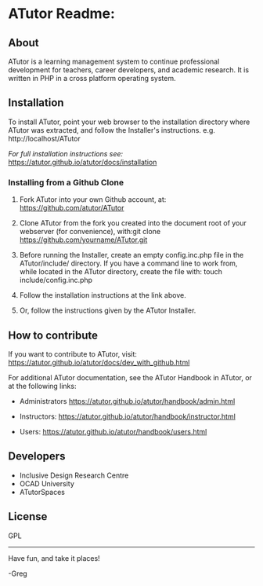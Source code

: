
# ATutor Readme:

## About 

ATutor is a learning management system to continue professional development for teachers, career developers, and academic research. It is written in PHP in a cross platform operating system.

## Installation

To install ATutor, point your web browser to the installation directory where ATutor was extracted, and follow the Installer's instructions.
e.g. http://localhost/ATutor

*For full installation instructions see:* https://atutor.github.io/atutor/docs/installation

### Installing from a Github Clone
 
  1. Fork ATutor into your own Github account, at: https://github.com/atutor/ATutor

  2. Clone ATutor from the fork you created into the document root of your webserver (for convenience), with:git clone                      https://github.com/yourname/ATutor.git 

  3.  Before running the Installer, create an empty config.inc.php file in the ATutor/include/ directory. If you have a command line to work from, while          located in the ATutor directory, create the file with: touch include/config.inc.php

  4. Follow the installation instructions at the link above.

  5. Or, follow the instructions given by the ATutor Installer.

## How to contribute
 
If you want to contribute to ATutor, visit: https://atutor.github.io/atutor/docs/dev_with_github.html

For additional ATutor documentation, see the ATutor Handbook in ATutor, or at the following links:

  - Administrators
  https://atutor.github.io/atutor/handbook/admin.html

  - Instructors:
  https://atutor.github.io/atutor/handbook/instructor.html

  - Users:
  https://atutor.github.io/atutor/handbook/users.html
  
## Developers
 
- Inclusive Design Research Centre
- OCAD University
- ATutorSpaces

## License
 
GPL

-----------
Have fun, and take it places!

-Greg
